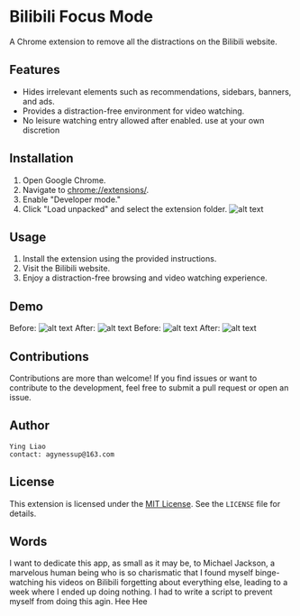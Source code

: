 # Bilibili Focus Mode

A Chrome extension to remove all the distractions on the Bilibili website.

## Features

- Hides irrelevant elements such as recommendations, sidebars, banners, and ads.
- Provides a distraction-free environment for video watching.
- No leisure watching entry allowed after enabled. use at your own discretion

## Installation

1. Open Google Chrome.
2. Navigate to [chrome://extensions/](chrome://extensions/).
3. Enable "Developer mode."
4. Click "Load unpacked" and select the extension folder.
![alt text](https://user-images.githubusercontent.com/24997568/284948468-64a9fffb-ed08-40f2-8ae9-576215b1415e.png)

## Usage

1. Install the extension using the provided instructions.
2. Visit the Bilibili website.
3. Enjoy a distraction-free browsing and video watching experience.

## Demo
Before:
![alt text](https://user-images.githubusercontent.com/24997568/284945441-25a9f799-16a0-4f2a-be02-c8583efbe107.png)
After:
![alt text](https://user-images.githubusercontent.com/24997568/284945524-3bb29756-9db5-4331-8907-3ae8c44febf6.png)
Before:
![alt text](https://user-images.githubusercontent.com/24997568/284945471-89f38e3c-b264-4894-b0ae-d5dd441d37f8.png)
After:
![alt text](https://user-images.githubusercontent.com/24997568/284945756-6e8ceed3-00b1-4d8a-8693-32d0ba56e065.png)


## Contributions

Contributions are more than welcome! If you find issues or want to contribute to the development, feel free to submit a pull request or open an issue.

## Author

    Ying Liao 
    contact: agynessup@163.com

## License

This extension is licensed under the [MIT License](LICENSE). See the `LICENSE` file for details.

## Words

I want to dedicate this app, as small as it may be, to Michael Jackson, a marvelous human being who is so charismatic that I found myself binge-watching his videos on Bilibili forgetting about everything else, leading to a week where I ended up doing nothing. I had to write a script to prevent myself from doing this agin. Hee Hee